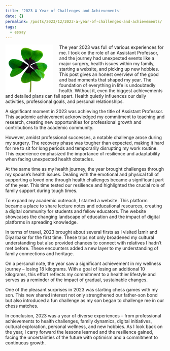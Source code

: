 ```yaml
---
title: '2023 A Year of Challenges and Achievements'
date: {}
permalink: /posts/2023/12/2023-a-year-of-challenges-and-achievements/
tags:
  - essay
---
```


<img width="150" alt="four leaf clover" src="/images/posts/2023-a-year-of-challenges-and-achievements.png" style="float: left; margin-right: 20px;" /> The year 2023 was full of various experiences for me. I took on the role of an Assistant Professor, and the journey had unexpected events like a major surgery, health issues within my family, starting a website, and picking up new hobbies. This post gives an honest overview of the good and bad moments that shaped my year. The foundation of everything in life is undoubtedly health. Without it, even the biggest achievements and detailed plans can fall apart. Health quietly influences our daily activities, professional goals, and personal relationships.

A significant moment in 2023 was achieving the title of Assistant Professor. This academic achievement acknowledged my commitment to teaching and research, creating new opportunities for professional growth and contributions to the academic community.

However, amidst professional successes, a notable challenge arose during my surgery. The recovery phase was tougher than expected, making it hard for me to sit for long periods and temporarily disrupting my work routine. This experience emphasized the importance of resilience and adaptability when facing unexpected health obstacles.

At the same time as my health journey, the year brought challenges through my spouse’s health issues. Dealing with the emotional and physical toll of supporting a loved one through health challenges became a significant part of the year. This time tested our resilience and highlighted the crucial role of family support during tough times.

To expand my academic outreach, I started a website. This platform became a place to share lecture notes and educational resources, creating a digital community for students and fellow educators. The website showcases the changing landscape of education and the impact of digital platforms in spreading knowledge.

In terms of travel, 2023 brought about several firsts as I visited İzmir and Diyarbakır for the first time. These trips not only broadened my cultural understanding but also provided chances to connect with relatives I hadn’t met before. These encounters added a new layer to my understanding of family connections and heritage.

On a personal note, the year saw a significant achievement in my wellness journey – losing 18 kilograms. With a goal of losing an additional 10 kilograms, this effort reflects my commitment to a healthier lifestyle and serves as a reminder of the impact of gradual, sustainable changes.

One of the pleasant surprises in 2023 was starting chess games with my son. This new shared interest not only strengthened our father-son bond but also introduced a fun challenge as my son began to challenge me in our chess matches.

In conclusion, 2023 was a year of diverse experiences – from professional achievements to health challenges, family dynamics, digital initiatives, cultural exploration, personal wellness, and new hobbies. As I look back on the year, I carry forward the lessons learned and the resilience gained, facing the uncertainties of the future with optimism and a commitment to continuous growth.
